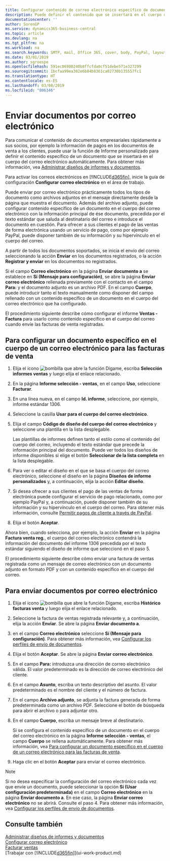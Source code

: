 ```yaml
---
title: Configurar contenido de correo electrónico específico de documento | Documentos de Microsoft
description: Puede definir el contenido que se insertará en el cuerpo de un mensaje de correo electrónico, por ejemplo, un vínculo de PayPal. También es posible adjuntar documentos a los mensajes de correo electrónico.
documentationcenter: ''
author: SorenGP
ms.service: dynamics365-business-central
ms.topic: article
ms.devlang: na
ms.tgt_pltfrm: na
ms.workload: na
ms.search.keywords: SMTP, mail, Office 365, cover, body, PayPal, layout
ms.date: 03/01/2019
ms.author: sgroespe
ms.openlocfilehash: 591ec86980240b8ffcfda0cf51debe571e327299
ms.sourcegitcommit: 1bcfaa99ea302e6b84b8361ca02730b135557fc1
ms.translationtype: HT
ms.contentlocale: es-ES
ms.lasthandoff: 03/08/2019
ms.locfileid: "806346"
---
```

# <a name="send-documents-by-email"></a>Enviar documentos por correo electrónico
Para comunicar el contenido de documentos empresariales rápidamente a sus socios, por ejemplo la información de pagos en los documentos de venta a los clientes, puede usar la función de Informe personalizado para definir el contenido específico de un documento que se insertará en el cuerpo del correo electrónico automáticamente. Para obtener más información, vea [Administrar diseños de informes y documentos](ui-manage-report-layouts.md).

Para activar los correos electrónicos en [!INCLUDE[d365fin](includes/d365fin_md.md)], inicie la guía de configuración **Configurar correo electrónico** en el área de trabajo.

Puede enviar por correo electrónico prácticamente todos los tipos de documento como archivos adjuntos en el mensaje directamente desde la página que muestra el documento. Además del archivo adjunto, puede configurar contenido específico de un documento en el cuerpo del correo electrónico con la información principal de ése documento, precedida por el texto estándar que saluda al destinatario del correo e introduce el documento en cuestión. Para ofrecer a sus clientes el pago de las ventas de forma electrónica usando un servicio de pago, como por ejemplo PayPal, puede disponer también de su información y su hipervínculo en el cuerpo del correo.

A partir de todos los documentos soportados, se inicia el envío del correo seleccionando la acción **Enviar** en los documentos registrados, o la acción **Registrar y enviar** en los documentos no registrados.

Si el campo **Correo electrónico** en la página **Enviar documento a** se establece en **Sí (Mensaje para configuración)**, se abre la página **Enviar correo electrónico** rellenada previamente con el contacto en el campo **Para:** y el documento adjunto es un archivo PDF. En el campo **Cuerpo**, puede introducir tanto el texto manualmente como disponer del campo rellenado con un contenido específico de un documento en el cuerpo del correo electrónico que ha configurado.

El procedimiento siguiente describe cómo configurar el informe **Ventas - Factura** para usarlo como contenido específico en el cuerpo del correo cuando envíe las facturas de venta registradas.

## <a name="to-set-up-a-document-specific-email-body-for-sales-invoices"></a>Para configurar un documento específico en el cuerpo de un correo electrónico para las facturas de venta
1. Elija el icono ![bombilla que abre la función Dígame](media/ui-search/search_small.png "Dígame que desea hacer"), escriba **Selección informes ventas** y luego elija el enlace relacionado.
2. En la página **Informe selección - ventas**, en el campo **Uso**, seleccione **Facturar**.
3. En una línea nueva, en el campo **Id. informe**, seleccione, por ejemplo, informe estándar 1306.
4. Seleccione la casilla **Usar para el cuerpo del correo electrónico**.
5. Elija el campo **Código de diseño del cuerpo del correo electrónico** y seleccione una plantilla en la lista desplegable.

    Las plantillas de informes definen tanto el estilo como el contenido del cuerpo del correo, incluyendo el texto estándar que precede la información principal del documento. Puede ver todos los diseños de informe disponibles si elige el botón **Seleccionar de la lista completa** en la lista desplegable.
6. Para ver o editar el diseño en el que se basa el cuerpo del correo electrónico, seleccione el diseño en la página **Diseños de informe personalizados** y, a continuación, elija la acción **Editar diseño**.
7. Si desea ofrecer a sus clientes el pago de las ventas de forma electrónica puede configurar el servicio de pago relacionado, como por ejemplo PayPal y, a continuación, puede disponer también de su información y su hipervínculo en el cuerpo del correo. Para obtener más información, consulte [Permitir pagos de cliente a través de PayPal](sales-how-enable-payment-service-extensions.md).
8. Elija el botón **Aceptar**.

Ahora bien, cuando selecciona, por ejemplo, la acción **Enviar** en la página **Factura venta reg.**, el cuerpo del correo electrónico contendrá la información del documento del informe 1306 precedida por el texto estándar siguiendo el diseño de informe que seleccionó en el paso 5.

El procedimiento siguiente describe cómo enviar una factura de ventas registrada como un mensaje de correo electrónico con un documento adjunto en formato PDF y con un contenido específico en el cuerpo del correo.

## <a name="to-send-documents-by-email"></a>Para enviar documentos por correo electrónico
1. Elija el icono ![bombilla que abre la función Dígame](media/ui-search/search_small.png "Dígame que desea hacer"), escriba **Histórico facturas venta** y luego elija el enlace relacionado.
2. Seleccione la factura de ventas registrada relevante y, a continuación, elija la acción **Enviar**. Se abre la página **Enviar documento a**.
3. en el campo **Correo electrónico** seleccione **Sí (Mensaje para configuración)**. Para obtener más información, vea [Configurar los perfiles de envío de documentos](sales-how-setup-document-send-profiles.md).
4. Elija el botón **Aceptar**. Se abre la página **Enviar correo electrónico**.
5. En el campo **Para:** introduzca una dirección de correo electrónico válida. El valor predeterminado es la dirección de correo electrónico del cliente.
6. En el campo **Asunto**, escriba un texto descriptivo del asunto. El valor predeterminado es el nombre del cliente y el número de factura.
7. En el campo **Archivo adjunto**, se adjunta la factura generada de forma predeterminada como un archivo PDF. Seleccione el botón de búsqueda para abrir el archivo o para adjuntar otro.
8. En el campo **Cuerpo**, escriba un mensaje breve al destinatario.

    Si se configura el contenido específico de un documento en el cuerpo del correo electrónico en la página **Informe selección - ventas**, el campo **Cuerpo** se rellena automáticamente. Para obtener más información, vea [Para configurar un documento específico en el cuerpo de un correo electrónico para las facturas de venta](ui-how-send-documents-email.md#to-set-up-a-document-specific-email-body-for-sales-invoices).
9. Haga clic en el botón **Aceptar** para enviar el correo electrónico.

> [!NOTE]  
>   Si no desea especificar la configuración del correo electrónico cada vez que envíe un documento, puede seleccionar la opción **Sí (Usar configuración predeterminada)** en el campo **Correo electrónico** en la página **Enviar documento a**. En ese caso, la página **Enviar correo electrónico** no se abrirá. Consulte el paso 4. Para obtener más información, vea [Configurar los perfiles de envío de documentos](sales-how-setup-document-send-profiles.md).

## <a name="see-also"></a>Consulte también
[Administrar diseños de informes y documentos](ui-manage-report-layouts.md)  
[Configurar correo electrónico](admin-how-setup-email.md)  
[Facturar ventas](sales-how-invoice-sales.md)  
[Trabajar con [!INCLUDE[d365fin](includes/d365fin_md.md)]](ui-work-product.md)
